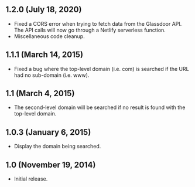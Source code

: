 ## 1.2.0 (July 18, 2020)
* Fixed a CORS error when trying to fetch data from the Glassdoor API. The API calls will now go through a Netlify serverless function.
* Miscellaneous code cleanup.

## 1.1.1 (March 14, 2015)
* Fixed a bug where the top-level domain (i.e. com) is searched if the URL had no sub-domain (i.e. www).

## 1.1 (March 4, 2015)

* The second-level domain will be searched if no result is found with the top-level domain.

## 1.0.3 (January 6, 2015)

* Display the domain being searched.

## 1.0 (November 19, 2014)

* Initial release.